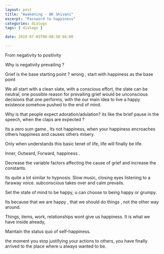 ```yaml
---
layout: post
title: "Awakening - BK Shivani"
excerpt: "Password to happiness"
categories: dialogs
tags: [ dialogs ]

date: 2019-07-05T08:08:50-04:00

---
```



From negativity to positivity

Why is negativity prevailing ?

Grief is the base starting point ? wrong , start with happiness as the base point

We all start with a clean slate, with a conscious effort, the slate can be neutral,
one possible reason for prevailing grief would be unconscious decisions that one performs,
with the our main idea to live a happy existence somehow pushed to the end of mind.

Why is that people expect adoration/adulation? its like the brief pause in the speech, when the claps are expected ?

Its a zero sum game , Its not happiness, when your happiness encroaches others happiness and causes others misery.

Only when understands this basic tenet of life, life will finally be life.

Inner, Outward, Forward, happiness .

Decrease the variable factors affecting the cause of grief and increase the constants.

Its quite a lot similar to hypnosis. Slow music, closing eyes listening to a faraway voice. subconscious takes over and calm prevails.

Set the state of mind to be happy, u can choose to being happy or grumpy.

Its because that we are happy , that we should do things ,
not the other way around.

Things, items, work, relationships wont give us happiness. It is what we have inside already,

Maintain the status quo of self-happiness.

the moment you stop justifying your actions to others, you have finally arrived to the place where u always wanted to be.
